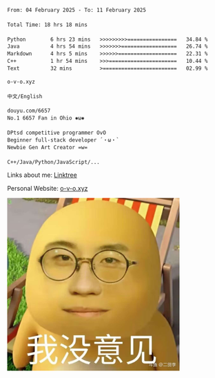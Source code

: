 <!--START_SECTION:waka-->

```txt
From: 04 February 2025 - To: 11 February 2025

Total Time: 18 hrs 18 mins

Python        6 hrs 23 mins   >>>>>>>>>================   34.84 %
Java          4 hrs 54 mins   >>>>>>>==================   26.74 %
Markdown      4 hrs 5 mins    >>>>>>===================   22.31 %
C++           1 hr 54 mins    >>>======================   10.44 %
Text          32 mins         >========================   02.99 %
```

<!--END_SECTION:waka-->

```txt
o-v-o.xyz

中文/English

douyu.com/6657
No.1 6657 Fan in Ohio ✺ω✺

DPtsd competitive programmer OvO
Beginner full-stack developer ´・ω・`
Newbie Gen Art Creator =w=

C++/Java/Python/JavaScript/...

```
Links about me: [Linktree](https://linktr.ee/ohiowjq)

Personal Website: [o-v-o.xyz](o-v-o.xyz)

<img src = "https://raw.githubusercontent.com/onetrue-6657/image-hosting/main/img/pfp/NailongOneTrue.jpg" style = "width: 400px; height: 400px" />

